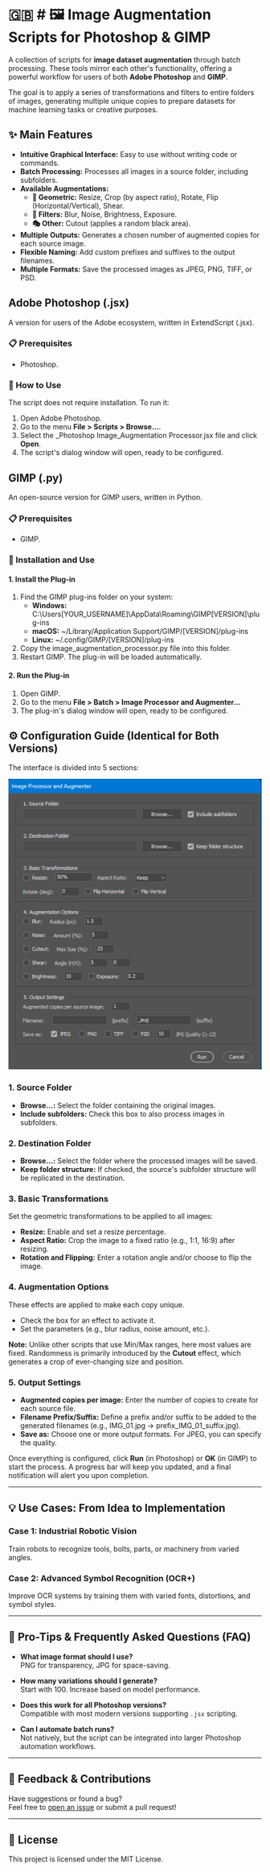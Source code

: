 # 🇬🇧 # **🖼️ Image Augmentation Scripts for Photoshop & GIMP**

A collection of scripts for **image dataset augmentation** through batch processing. These tools mirror each other's functionality, offering a powerful workflow for users of both **Adobe Photoshop** and **GIMP**.

The goal is to apply a series of transformations and filters to entire folders of images, generating multiple unique copies to prepare datasets for machine learning tasks or creative purposes.

## **✨ Main Features**

* **Intuitive Graphical Interface:** Easy to use without writing code or commands.
* **Batch Processing:** Processes all images in a source folder, including subfolders.
* **Available Augmentations:**
  + **📐 Geometric:** Resize, Crop (by aspect ratio), Rotate, Flip (Horizontal/Vertical), Shear.
  + **🎨 Filters:** Blur, Noise, Brightness, Exposure.
  + **🎭 Other:** Cutout (applies a random black area).
* **Multiple Outputs:** Generates a chosen number of augmented copies for each source image.
* **Flexible Naming:** Add custom prefixes and suffixes to the output filenames.
* **Multiple Formats:** Save the processed images as JPEG, PNG, TIFF, or PSD.

## **Adobe Photoshop (.jsx)**

A version for users of the Adobe ecosystem, written in ExtendScript (.jsx).

### **📋 Prerequisites**

* Photoshop.

### **🚀 How to Use**

The script does not require installation. To run it:

1. Open Adobe Photoshop.
2. Go to the menu **File > Scripts > Browse...**.
3. Select the \_Photoshop Image\_Augmentation Processor.jsx file and click **Open**.
4. The script's dialog window will open, ready to be configured.

## **GIMP (.py)**

An open-source version for GIMP users, written in Python.

### **📋 Prerequisites**

* GIMP.

### **🚀 Installation and Use**

#### **1. Install the Plug-in**

1. Find the GIMP plug-ins folder on your system:
   * **Windows:** C:\Users\[YOUR\_USERNAME]\AppData\Roaming\GIMP\[VERSION]\plug-ins
   * **macOS:** ~/Library/Application Support/GIMP/[VERSION]/plug-ins
   * **Linux:** ~/.config/GIMP/[VERSION]/plug-ins
2. Copy the image\_augmentation\_processor.py file into this folder.
3. Restart GIMP. The plug-in will be loaded automatically.

#### **2. Run the Plug-in**

1. Open GIMP.
2. Go to the menu **File > Batch > Image Processor and Augmenter...**
3. The plug-in's dialog window will open, ready to be configured.

## **⚙️ Configuration Guide (Identical for Both Versions)**

The interface is divided into 5 sections:

![Script Interface](https://github.com/VicDc/AI-Dataset-Augmenter/blob/3fa61bdd20172d9171b3d8a7e4ad52ff4757d1fc/Image%20Augmentation%20Scripts%20for%20Photoshop%20%26%20GIMP.png)
### **1. Source Folder**

* **Browse...:** Select the folder containing the original images.
* **Include subfolders:** Check this box to also process images in subfolders.

### **2. Destination Folder**

* **Browse...:** Select the folder where the processed images will be saved.
* **Keep folder structure:** If checked, the source's subfolder structure will be replicated in the destination.

### **3. Basic Transformations**

Set the geometric transformations to be applied to all images:

* **Resize:** Enable and set a resize percentage.
* **Aspect Ratio:** Crop the image to a fixed ratio (e.g., 1:1, 16:9) after resizing.
* **Rotation and Flipping:** Enter a rotation angle and/or choose to flip the image.

### **4. Augmentation Options**

These effects are applied to make each copy unique.

* Check the box for an effect to activate it.
* Set the parameters (e.g., blur radius, noise amount, etc.).

**Note:** Unlike other scripts that use Min/Max ranges, here most values are fixed. Randomness is primarily introduced by the **Cutout** effect, which generates a crop of ever-changing size and position.

### **5. Output Settings**

* **Augmented copies per image:** Enter the number of copies to create for each source file.
* **Filename Prefix/Suffix:** Define a prefix and/or suffix to be added to the generated filenames (e.g., IMG\_01.jpg -> prefix\_IMG\_01\_suffix.jpg).
* **Save as:** Choose one or more output formats. For JPEG, you can specify the quality.

Once everything is configured, click **Run** (in Photoshop) or **OK** (in GIMP) to start the process. A progress bar will keep you updated, and a final notification will alert you upon completion.

---

## 💡 Use Cases: From Idea to Implementation

### Case 1: Industrial Robotic Vision
Train robots to recognize tools, bolts, parts, or machinery from varied angles.

### Case 2: Advanced Symbol Recognition (OCR+)
Improve OCR systems by training them with varied fonts, distortions, and symbol styles.

---

## 🧠 Pro-Tips & Frequently Asked Questions (FAQ)

- **What image format should I use?**  
  PNG for transparency, JPG for space-saving.

- **How many variations should I generate?**  
  Start with 100. Increase based on model performance.

- **Does this work for all Photoshop versions?**  
  Compatible with most modern versions supporting `.jsx` scripting.

- **Can I automate batch runs?**  
  Not natively, but the script can be integrated into larger Photoshop automation workflows.

---

## 📩 Feedback & Contributions

Have suggestions or found a bug?  
Feel free to [open an issue](https://github.com/yourusername/ImageAI-Augmenter/issues) or submit a pull request!

---

## 📄 License

This project is licensed under the MIT License.
